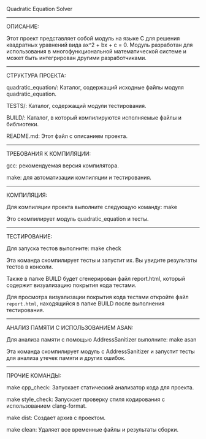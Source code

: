 Quadratic Equation Solver

------------------------------------------------------------------------------------------
ОПИСАНИЕ:

Этот проект представляет собой модуль на языке C для решения квадратных уравнений вида ax^2 + bx + c = 0. Модуль разработан для использования в многофункциональной математической системе и может быть интегрирован другими разработчиками.

------------------------------------------------------------------------------------------
СТРУКТУРА ПРОЕКТА:

quadratic_equation/: Каталог, содержащий исходные файлы модуля quadratic_equation.

TESTS/: Каталог, содержащий модули тестирования.

BUILD/: Каталог, в который компилируются исполняемые файлы и библиотеки.

README.md: Этот файл с описанием проекта.

------------------------------------------------------------------------------------------
ТРЕБОВАНИЯ К КОМПИЛЯЦИИ:

gcc: рекомендуемая версия компилятора.

make: для автоматизации компиляции и тестирования.

------------------------------------------------------------------------------------------
КОМПИЛЯЦИЯ:

Для компиляции проекта выполните следующую команду: 
make

Это скомпилирует модуль quadratic_equation и тесты.

------------------------------------------------------------------------------------------
ТЕСТИРОВАНИЕ:

Для запуска тестов выполните:
make check

Эта команда скомпилирует тесты и запустит их. Вы увидите результаты тестов в консоли.

Также в папке BUILD будет сгенерирован файл report.html, который содержит визуализацию покрытия кода тестами.

Для просмотра визуализации покрытия кода тестами откройте файл `report.html`, находящийся в папке BUILD после выполнения тестирования.

------------------------------------------------------------------------------------------
АНАЛИЗ ПАМЯТИ С ИСПОЛЬЗОВАНИЕМ ASAN:

Для анализа памяти с помощью AddressSanitizer выполните:
make asan

Эта команда скомпилирует модуль с AddressSanitizer и запустит тесты для анализа утечек памяти и других ошибок.

------------------------------------------------------------------------------------------
ПРОЧИЕ КОМАНДЫ:

make cpp_check: Запускает статический анализатор кода для проекта.

make style_check: Запускает проверку стиля кодирования с использованием clang-format.

make dist: Создает архив с проектом.

make clean: Удаляет все временные файлы и результаты сборки.
